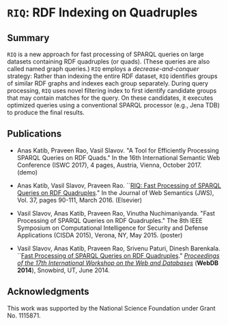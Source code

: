 # `RIQ`: RDF Indexing on Quadruples

## Summary

`RIQ` is a new approach for fast processing of SPARQL queries on large
datasets containing RDF quadruples (or quads). 
(These queries are also called named graph queries.)
`RIQ` employs a *decrease-and-conquer*
strategy: Rather than indexing the entire RDF dataset, `RIQ` identifies
groups of similar RDF graphs and indexes each group separately. During
query processing, `RIQ` uses novel filtering index to first identify
candidate groups that may contain matches for the query. On these
candidates, it executes optimized queries using a conventional SPARQL
processor (e.g., Jena TDB) to produce the final results.

## Publications

* Anas Katib, Praveen Rao, Vasil Slavov. "A Tool for Efficiently Processing SPARQL Queries on RDF Quads." In the 16th International Semantic Web Conference (ISWC 2017), 4 pages, Austria, Vienna, October 2017. (demo)

* Anas Katib, Vasil Slavov, Praveen Rao. ``[RIQ: Fast Processing of SPARQL Queries on RDF Quadruples](http://dx.doi.org/10.1016/j.websem.2016.03.005)." In the Journal of Web Semantics (JWS), Vol. 37, pages 90-111, March 2016. (Elsevier) 

* Vasil Slavov, Anas Katib, Praveen Rao, Vinutha Nuchimaniyanda. "Fast Processing of SPARQL Queries on RDF Quadruples." The 8th IEEE Symposium on Computational Intelligence for Security and Defense Applications (CISDA 2015), Verona, NY, May 2015. (poster)

* Vasil Slavov, Anas Katib, Praveen Rao, Srivenu Paturi, Dinesh Barenkala. ``[Fast Processing of SPARQL Queries on RDF Quadruples](http://arxiv.org/pdf/1506.01333v1.pdf)." [*Proceedings of the 17th International Workshop on the Web and Databases*](http://webdb2014.eecs.umich.edu/) (**WebDB 2014**), Snowbird, UT, June 2014.

## Acknowledgments

This work was supported by the National Science Foundation under Grant No. 1115871.
